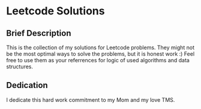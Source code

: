 # Leetcode Solutions

## Brief Description
This is the collection of my solutions for Leetcode problems. They might not be 
the most optimal ways to solve the problems, but it is honest work :) Feel free 
to use them as your referrences for logic of used algorithms and data structures.

## Dedication
I dedicate this hard work commitment to my Mom and my love TMS.
